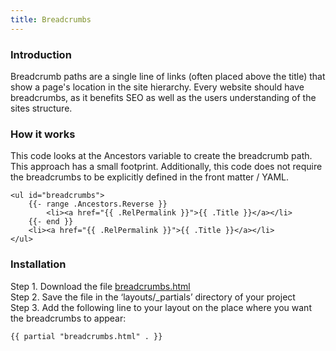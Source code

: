 ```yaml
---
title: Breadcrumbs
---
```

### Introduction

Breadcrumb paths are a single line of links (often placed above the title) that show a page's location in the site hierarchy. Every website should have breadcrumbs, as it benefits SEO as well as the users understanding of the sites structure.

### How it works

This code looks at the Ancestors variable to create the breadcrumb path. This approach has a small footprint. Additionally, this code does not require the breadcrumbs to be explicitly defined in the front matter / YAML.

```
<ul id="breadcrumbs">
    {{- range .Ancestors.Reverse }}
        <li><a href="{{ .RelPermalink }}">{{ .Title }}</a></li>
    {{- end }}
    <li><a href="{{ .RelPermalink }}">{{ .Title }}</a></li>
</ul>
```

### Installation

Step 1. Download the file [breadcrumbs.html](https://raw.githubusercontent.com/jhvanderschee/hugocodex/main/layouts/_partials/breadcrumbs.html)
<br />Step 2. Save the file in the ‘layouts/_partials’ directory of your project
<br />Step 3. Add the following line to your layout on the place where you want the breadcrumbs to appear:

```
{{ partial "breadcrumbs.html" . }}
```
